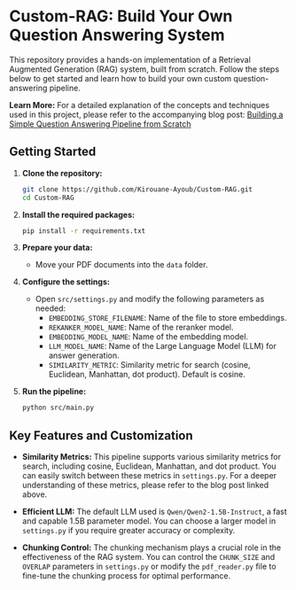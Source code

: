 # Custom-RAG: Build Your Own Question Answering System

This repository provides a hands-on implementation of a Retrieval Augmented Generation (RAG) system, built from scratch.  Follow the steps below to get started and learn how to build your own custom question-answering pipeline.

**Learn More:** For a detailed explanation of the concepts and techniques used in this project, please refer to the accompanying blog post: [Building a Simple Question Answering Pipeline from Scratch](https://medium.com/@ayoubkirouane3/building-a-simple-question-answering-pipeline-from-scratch-e2d0da83412f)

## Getting Started

1. **Clone the repository:**
   ```bash
   git clone https://github.com/Kirouane-Ayoub/Custom-RAG.git
   cd Custom-RAG
   ```

2. **Install the required packages:**
   ```bash
   pip install -r requirements.txt
   ```

3. **Prepare your data:**
   - Move your PDF documents into the `data` folder.

4. **Configure the settings:**
   - Open `src/settings.py` and modify the following parameters as needed:
     - `EMBEDDING_STORE_FILENAME`: Name of the file to store embeddings.
     - `REKANKER_MODEL_NAME`: Name of the reranker model.
     - `EMBEDDING_MODEL_NAME`: Name of the embedding model.
     - `LLM_MODEL_NAME`: Name of the Large Language Model (LLM) for answer generation.
     - `SIMILARITY_METRIC`: Similarity metric for search (cosine, Euclidean, Manhattan, dot product). Default is cosine.

5. **Run the pipeline:**
   ```bash
   python src/main.py
   ```

## Key Features and Customization

* **Similarity Metrics:** This pipeline supports various similarity metrics for search, including cosine, Euclidean, Manhattan, and dot product. You can easily switch between these metrics in `settings.py`. For a deeper understanding of these metrics, please refer to the blog post linked above.

* **Efficient LLM:** The default LLM used is `Qwen/Qwen2-1.5B-Instruct`, a fast and capable 1.5B parameter model. You can choose a larger model in `settings.py` if you require greater accuracy or complexity.

* **Chunking Control:** The chunking mechanism plays a crucial role in the effectiveness of the RAG system.  You can control the `CHUNK_SIZE` and `OVERLAP` parameters in `settings.py` or modify the `pdf_reader.py` file to fine-tune the chunking process for optimal performance.

